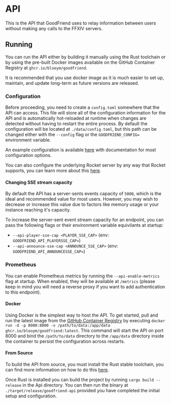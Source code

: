 # API

This is the API that GoodFriend uses to relay information between users without making any calls to the FFXIV servers.

## Running

You can run the API either by building it manually using the Rust toolchain or by using the pre-built Docker images available on the GitHub Container Registry at `ghcr.io/blooym/goodfriend`.

It is recommended that you use docker image as it is much easier to set up, maintain, and update long-term as future versions are released.

### Configuration

Before proceeding, you need to create a `config.toml` somewhere that the API can access. This file will store all of the configuration information for the API and is automatically hot-reloaded at runtime when changes are detected without having to restart the entire process. By default the configuration will be located at `./data/config.toml`, but this path can be changed either with the `--config` flag or the `GOODFRIEND_CONFIG=` environment variable.

An example configuration is available [here](./data/config.toml.example) with documentation for most configuration options.

You can also configure the underlying Rocket server by any way that Rocket supports, you can learn more about this [here](https://rocket.rs/v0.5/guide/configuration/#environment-variables).

#### Changing SSE stream capacity

By default the API has a server-sents events capacity of `5000`, which is the ideal and recommended value for most users. However, you may wish to decrease or increase this value due to factors like memory usage or your instance reaching it's capacity.

To increase the server-sent event stream capacity for an endpoint, you can pass the following flags or their environment variable equivilants at startup:

- `--api-player-sse-cap <PLAYER_SSE_CAP>` (env: `GOODFRIEND_API_PLAYERSSE_CAP=`)
- `--api-announce-sse-cap <ANNOUNCE_SSE_CAP>` (env: `GOODFRIEND_API_ANNOUNCESSE_CAP=`)

### Prometheus

You can enable Prometheus metrics by running the `--api-enable-metrics` flag at startup. When enabled, they will be available at `/metrics` (please keep in mind you will need a reverse proxy if you want to add authentication to this endpoint).

#### Docker

Using Docker is the simplest way to host the API. To get started, pull and run the latest image from the [GitHub Container Registry](https://github.com/Blooym/GoodFriend/pkgs/container/goodfriend) by executing `docker run -d -p 8000:8000 -v /path/to/data:/app/data ghcr.io/blooym/goodfriend:latest`. This command will start the API on port 8000 and bind the `/path/to/data` directory to the `/app/data` directory inside the container to persist the configuration across restarts.

#### From Source

To build the API from source, you must install the Rust stable toolchain, you can find more information on how to do this [here](https://www.rust-lang.org/tools/install). 

Once Rust is installed you can build the project by running `cargo build --release` in the Api directory. You can then run the binary at `./target/release/goodfriend-api`  provided you have completed the initial setup and configuration.
